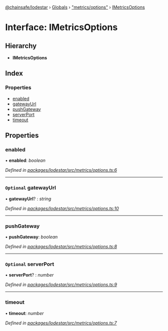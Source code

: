 [@chainsafe/lodestar](../README.md) › [Globals](../globals.md) › ["metrics/options"](../modules/_metrics_options_.md) › [IMetricsOptions](_metrics_options_.imetricsoptions.md)

# Interface: IMetricsOptions

## Hierarchy

* **IMetricsOptions**

## Index

### Properties

* [enabled](_metrics_options_.imetricsoptions.md#enabled)
* [gatewayUrl](_metrics_options_.imetricsoptions.md#optional-gatewayurl)
* [pushGateway](_metrics_options_.imetricsoptions.md#pushgateway)
* [serverPort](_metrics_options_.imetricsoptions.md#optional-serverport)
* [timeout](_metrics_options_.imetricsoptions.md#timeout)

## Properties

###  enabled

• **enabled**: *boolean*

*Defined in [packages/lodestar/src/metrics/options.ts:6](https://github.com/ChainSafe/lodestar/blob/40e67a18f/packages/lodestar/src/metrics/options.ts#L6)*

___

### `Optional` gatewayUrl

• **gatewayUrl**? : *string*

*Defined in [packages/lodestar/src/metrics/options.ts:10](https://github.com/ChainSafe/lodestar/blob/40e67a18f/packages/lodestar/src/metrics/options.ts#L10)*

___

###  pushGateway

• **pushGateway**: *boolean*

*Defined in [packages/lodestar/src/metrics/options.ts:8](https://github.com/ChainSafe/lodestar/blob/40e67a18f/packages/lodestar/src/metrics/options.ts#L8)*

___

### `Optional` serverPort

• **serverPort**? : *number*

*Defined in [packages/lodestar/src/metrics/options.ts:9](https://github.com/ChainSafe/lodestar/blob/40e67a18f/packages/lodestar/src/metrics/options.ts#L9)*

___

###  timeout

• **timeout**: *number*

*Defined in [packages/lodestar/src/metrics/options.ts:7](https://github.com/ChainSafe/lodestar/blob/40e67a18f/packages/lodestar/src/metrics/options.ts#L7)*
